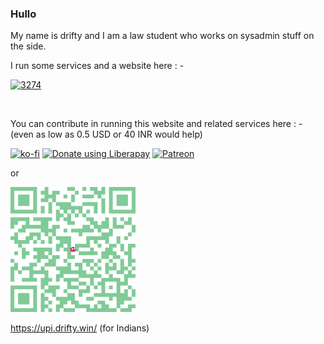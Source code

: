 ### Hullo

My name is drifty and I am a law student who works on sysadmin stuff on the side.

I run some services and a website here : - 

<a href="https://www.003274.xyz/" target="_blank"><img alt= "3274" src="https://i.ibb.co/3TfCh7r/small.png"></a>

</br>

You can contribute in running this website and related services here : - (even as low as 0.5 USD or 40 INR would help)

[![ko-fi](https://ko-fi.com/img/githubbutton_sm.svg)](https://ko-fi.com/driftywinds) <noscript><a href="https://liberapay.com/driftywinds/donate" target="_blank"><img alt="Donate using Liberapay" src="https://liberapay.com/assets/widgets/donate.svg"></a></noscript> <noscript><a href="https://www.patreon.com/bePatron?u=67102544" data-patreon-widget-type="become-patron-button" target="_blank"><img alt="Patreon" src="https://i.ibb.co/th46pRP/30-height.png"></a></noscript> 

or

<img alt="UPI" src="https://raw.githubusercontent.com/driftywinds/driftywinds/main/Images/dwUPI100x100(2).svg"></a></noscript> 

https://upi.drifty.win/ (for Indians)


